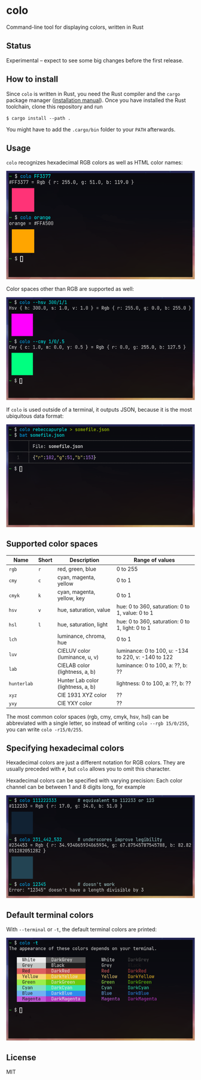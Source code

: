 # colo

Command-line tool for displaying colors, written in Rust

## Status

Experimental – expect to see some big changes before the first release.

## How to install

Since `colo` is written in Rust, you need the Rust compiler and the `cargo` package manager ([installation manual](https://www.rust-lang.org/tools/install)). Once you have installed the Rust toolchain, clone this repository and run

```shell
$ cargo install --path .
```

You might have to add the `.cargo/bin` folder to your `PATH` afterwards.

## Usage

`colo` recognizes hexadecimal RGB colors as well as HTML color names:

![usage](docs/colo1.png)

Color spaces other than RGB are supported as well:

![usage with other color spaces](docs/colo2.png)

If `colo` is used outside of a terminal, it outputs JSON, because it is the most ubiquitous data format:

![json usage](docs/colo3.png)

## Supported color spaces

| Name   | Short | Description                        | Range of values |
|--------|-------|------------------------------------|-----------------|
| `rgb`  | `r`   | red, green, blue                   | 0 to 255        |
| `cmy`  | `c`   | cyan, magenta, yellow              | 0 to 1          |
| `cmyk` | `k`   | cyan, magenta, yellow, key         | 0 to 1          |
| `hsv`  | `v`   | hue, saturation, value             | hue: 0 to 360, saturation: 0 to 1, value: 0 to 1 |
| `hsl`  | `l`   | hue, saturation, light             | hue: 0 to 360, saturation: 0 to 1, light: 0 to 1 |
| `lch`  |       | luminance, chroma, hue             | 0 to 1          |
| `luv`  |       | CIELUV color (luminance, u, v)     | luminance: 0 to 100, u: -134 to 220, v: -140 to 122 |
| `lab`  |       | CIELAB color (lightness, a, b)     | luminance: 0 to 100, a: ??, b: ?? |
| `hunterlab` |  | Hunter Lab color (lightness, a, b) | lightness: 0 to 100, a: ??, b: ?? |
| `xyz`  |       | CIE 1931 XYZ color                 | ??              |
| `yxy`  |       | CIE YXY color                      | ??              |

The most common color spaces (rgb, cmy, cmyk, hsv, hsl) can be abbreviated with a single letter, so instead of writing `colo --rgb 15/0/255`, you can write `colo -r15/0/255`.

## Specifying hexadecimal colors

Hexadecimal colors are just a different notation for RGB colors. They are usually preceded with `#`, but `colo` allows you to omit this character.

Hexadecimal colors can be specified with varying precision: Each color channel can be between 1 and 8 digits long, for example

![hex numbers](docs/colo5.png)

## Default terminal colors

With `--terminal` or `-t`, the default terminal colors are printed:

![terminal usage](docs/colo4.png)

## License

MIT
